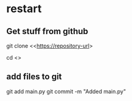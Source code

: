 # restart


## Get stuff from github

git clone <<<https://repository-url>>

cd <<folder>>

## add files to git

git add main.py
git commit -m "Added main.py"